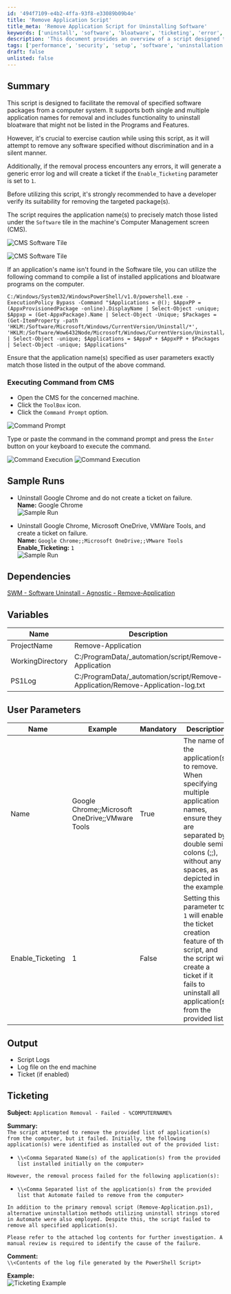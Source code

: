```yaml
---
id: '494f7109-e4b2-4ffa-93f8-e33089b09b4e'
title: 'Remove Application Script'
title_meta: 'Remove Application Script for Uninstalling Software'
keywords: ['uninstall', 'software', 'bloatware', 'ticketing', 'error', 'log']
description: 'This document provides an overview of a script designed to facilitate the removal of specified software packages from a computer system, including functionality for uninstalling bloatware. It outlines the necessary precautions, command execution steps, sample runs, dependencies, and user parameters for effective usage.'
tags: ['performance', 'security', 'setup', 'software', 'uninstallation']
draft: false
unlisted: false
---
```


## Summary

This script is designed to facilitate the removal of specified software packages from a computer system. It supports both single and multiple application names for removal and includes functionality to uninstall bloatware that might not be listed in the Programs and Features.

However, it's crucial to exercise caution while using this script, as it will attempt to remove any software specified without discrimination and in a silent manner.

Additionally, if the removal process encounters any errors, it will generate a generic error log and will create a ticket if the `Enable_Ticketing` parameter is set to `1`.

Before utilizing this script, it's strongly recommended to have a developer verify its suitability for removing the targeted package(s).

The script requires the application name(s) to precisely match those listed under the `Software` tile in the machine's Computer Management screen (CMS).

![CMS Software Tile](../../../static/img/Remove-Application/image_1.png)

![CMS Software Tile](../../../static/img/Remove-Application/image_2.png)

If an application's name isn't found in the Software tile, you can utilize the following command to compile a list of installed applications and bloatware programs on the computer.

```
C:/Windows/System32/WindowsPowerShell/v1.0/powershell.exe -ExecutionPolicy Bypass -Command "$Applications = @(); $AppxPP = (AppxProvisionedPackage -online).DisplayName | Select-Object -unique; $Appxp = (Get-AppxPackage).Name | Select-Object -Unique; $Packages = (Get-ItemProperty -path 'HKLM:/Software/Microsoft/Windows/CurrentVersion/Uninstall/*', 'HKLM:/Software/Wow6432Node/Microsoft/Windows/CurrentVersion/Uninstall/*').DisplayName | Select-Object -unique; $Applications = $AppxP + $AppxPP + $Packages | Select-Object -unique; $Applications"
```

Ensure that the application name(s) specified as user parameters exactly match those listed in the output of the above command.

### Executing Command from CMS

- Open the CMS for the concerned machine.
- Click the `ToolBox` icon.
- Click the `Command Prompt` option.

![Command Prompt](../../../static/img/Remove-Application/image_3.png)

Type or paste the command in the command prompt and press the `Enter` button on your keyboard to execute the command.

![Command Execution](../../../static/img/Remove-Application/image_4.png)
![Command Execution](../../../static/img/Remove-Application/image_5.png)

## Sample Runs

- Uninstall Google Chrome and do not create a ticket on failure.  
  **Name:** Google Chrome  
  ![Sample Run](../../../static/img/Remove-Application/image_6.png)

- Uninstall Google Chrome, Microsoft OneDrive, VMWare Tools, and create a ticket on failure.  
  **Name:** `Google Chrome;;Microsoft OneDrive;;VMware Tools`  
  **Enable_Ticketing:** `1`  
  ![Sample Run](../../../static/img/Remove-Application/image_7.png)

## Dependencies

[SWM - Software Uninstall - Agnostic - Remove-Application](<../../powershell/Remove-Application.md>)

## Variables

| Name               | Description                                                   |
|--------------------|---------------------------------------------------------------|
| ProjectName        | Remove-Application                                           |
| WorkingDirectory    | C:/ProgramData/_automation/script/Remove-Application        |
| PS1Log             | C:/ProgramData/_automation/script/Remove-Application/Remove-Application-log.txt |

## User Parameters

| Name               | Example                                                         | Mandatory | Description                                                                                                                                                                                                                   |
|--------------------|-----------------------------------------------------------------|-----------|-------------------------------------------------------------------------------------------------------------------------------------------------------------------------------------------------------------------------------|
| Name               | Google Chrome;;Microsoft OneDrive;;VMware Tools                | True      | The name of the application(s) to remove. When specifying multiple application names, ensure they are separated by double semi-colons (;;), without any spaces, as depicted in the example.                                   |
| Enable_Ticketing   | 1                                                               | False     | Setting this parameter to `1` will enable the ticket creation feature of the script, and the script will create a ticket if it fails to uninstall all application(s) from the provided list.                                 |

## Output

- Script Logs
- Log file on the end machine
- Ticket (if enabled)

## Ticketing

**Subject:** `Application Removal - Failed - %COMPUTERNAME%`

**Summary:**  
`The script attempted to remove the provided list of application(s) from the computer, but it failed. Initially, the following application(s) were identified as installed out of the provided list:`

- `\\<Comma Separated Name(s) of the application(s) from the provided list installed initially on the computer>`

`However, the removal process failed for the following application(s):`

- `\\<Comma Separated list of the application(s) from the provided list that Automate failed to remove from the computer>`

`In addition to the primary removal script (Remove-Application.ps1), alternative uninstallation methods utilizing uninstall strings stored in Automate were also employed. Despite this, the script failed to remove all specified application(s).`

`Please refer to the attached log contents for further investigation. A manual review is required to identify the cause of the failure.`

**Comment:**  
`\\<Contents of the log file generated by the PowerShell Script>`

**Example:**  
![Ticketing Example](../../../static/img/Remove-Application/image_8.png)

